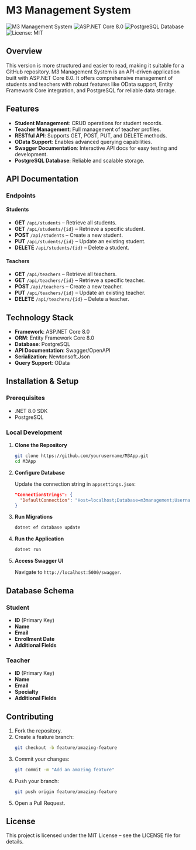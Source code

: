 # M3 Management System

![M3 Management System](https://img.shields.io/badge/M3-Management-blue)
![ASP.NET Core 8.0](https://img.shields.io/badge/ASP.NET%20Core-8.0-brightgreen)
![PostgreSQL Database](https://img.shields.io/badge/PostgreSQL-Database-blue)
![License: MIT](https://img.shields.io/badge/License-MIT-yellow)

## Overview

This version is more structured and easier to read, making it suitable for a GitHub repository.
M3 Management System is an API-driven application built with ASP.NET Core 8.0. It offers comprehensive management of students and teachers with robust features like OData support, Entity Framework Core integration, and PostgreSQL for reliable data storage.

## Features

- **Student Management**: CRUD operations for student records.
- **Teacher Management**: Full management of teacher profiles.
- **RESTful API**: Supports GET, POST, PUT, and DELETE methods.
- **OData Support**: Enables advanced querying capabilities.
- **Swagger Documentation**: Interactive API docs for easy testing and development.
- **PostgreSQL Database**: Reliable and scalable storage.

## API Documentation

### Endpoints

#### Students

- **GET** `/api/students` – Retrieve all students.
- **GET** `/api/students/{id}` – Retrieve a specific student.
- **POST** `/api/students` – Create a new student.
- **PUT** `/api/students/{id}` – Update an existing student.
- **DELETE** `/api/students/{id}` – Delete a student.

#### Teachers

- **GET** `/api/teachers` – Retrieve all teachers.
- **GET** `/api/teachers/{id}` – Retrieve a specific teacher.
- **POST** `/api/teachers` – Create a new teacher.
- **PUT** `/api/teachers/{id}` – Update an existing teacher.
- **DELETE** `/api/teachers/{id}` – Delete a teacher.

## Technology Stack

- **Framework**: ASP.NET Core 8.0
- **ORM**: Entity Framework Core 8.0
- **Database**: PostgreSQL
- **API Documentation**: Swagger/OpenAPI
- **Serialization**: Newtonsoft.Json
- **Query Support**: OData

## Installation & Setup

### Prerequisites

- .NET 8.0 SDK
- PostgreSQL

### Local Development

1. **Clone the Repository**

   ```bash
   git clone https://github.com/yourusername/M3App.git
   cd M3App
   ```

2. **Configure Database**

   Update the connection string in `appsettings.json`:

   ```json
   "ConnectionStrings": {
     "DefaultConnection": "Host=localhost;Database=m3management;Username=postgres;Password=postgres"
   }
   ```

3. **Run Migrations**

   ```bash
   dotnet ef database update
   ```

4. **Run the Application**

   ```bash
   dotnet run
   ```

5. **Access Swagger UI**

   Navigate to `http://localhost:5000/swagger`.


## Database Schema

### Student

- **ID** (Primary Key)
- **Name**
- **Email**
- **Enrollment Date**
- **Additional Fields**

### Teacher

- **ID** (Primary Key)
- **Name**
- **Email**
- **Specialty**
- **Additional Fields**

## Contributing

1. Fork the repository.
2. Create a feature branch:
   ```bash
   git checkout -b feature/amazing-feature
   ```
3. Commit your changes:
   ```bash
   git commit -m "Add an amazing feature"
   ```
4. Push your branch:
   ```bash
   git push origin feature/amazing-feature
   ```
5. Open a Pull Request.

## License

This project is licensed under the MIT License – see the LICENSE file for details.
